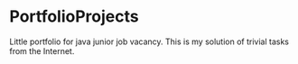 # PortfolioProjects
Little portfolio for java junior job vacancy. This is my solution of trivial tasks from the Internet.
